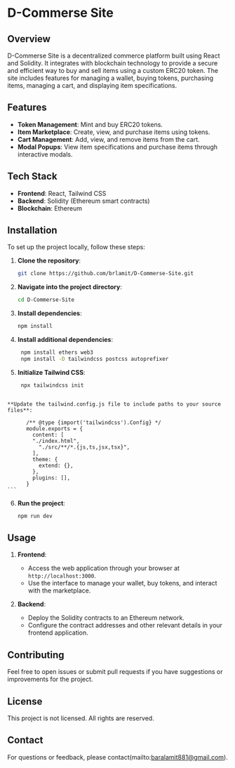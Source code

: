 # D-Commerse Site

## Overview

D-Commerse Site is a decentralized commerce platform built using React and Solidity. It integrates with blockchain technology to provide a secure 
and efficient way to buy and sell items using a custom ERC20 token. The site includes features for managing a wallet, buying tokens, purchasing 
items, managing a cart, and displaying item specifications.

## Features

- **Token Management**: Mint and buy ERC20 tokens.
- **Item Marketplace**: Create, view, and purchase items using tokens.
- **Cart Management**: Add, view, and remove items from the cart.
- **Modal Popups**: View item specifications and purchase items through interactive modals.

## Tech Stack

- **Frontend**: React, Tailwind CSS
- **Backend**: Solidity (Ethereum smart contracts)
- **Blockchain**: Ethereum

## Installation

To set up the project locally, follow these steps:

1. **Clone the repository**:
    ```bash
    git clone https://github.com/brlamit/D-Commerse-Site.git
    ```
2. **Navigate into the project directory**:
    ```bash
    cd D-Commerse-Site
    ```
3. **Install dependencies**:
    ```bash
    npm install
    ```
4. **Install additional dependencies**:
   ```bash
    npm install ethers web3
    npm install -D tailwindcss postcss autoprefixer
   ```
5. **Initialize Tailwind CSS**:
   ```bash
    npx tailwindcss init
  ```

  **Update the tailwind.config.js file to include paths to your source files**:
   ```
          /** @type {import('tailwindcss').Config} */
          module.exports = {
            content: [
            "./index.html",
              "./src/**/*.{js,ts,jsx,tsx}",
            ],
            theme: {
              extend: {},
            },
            plugins: [],
          } 
    ```
6. **Run the project**:
    ```bash
   npm run dev
    ```

## Usage

1. **Frontend**: 
   - Access the web application through your browser at `http://localhost:3000`.
   - Use the interface to manage your wallet, buy tokens, and interact with the marketplace.

2. **Backend**:
   - Deploy the Solidity contracts to an Ethereum network.
   - Configure the contract addresses and other relevant details in your frontend application.

## Contributing

Feel free to open issues or submit pull requests if you have suggestions or improvements for the project.

## License

This project is not licensed. All rights are reserved.

## Contact

For questions or feedback, please contact(mailto:baralamit881@gmail.com).

